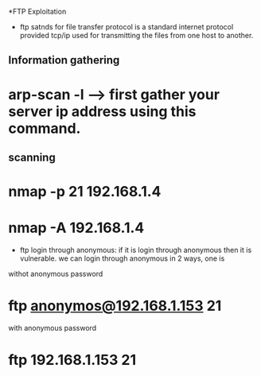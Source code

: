 *FTP Exploitation



- ftp satnds for file transfer protocol is a standard internet protocol provided tcp/ip used for transmitting the files from one host to another.



Information gathering
------------------------
# arp-scan -l   --> first gather your server ip address using this command.


scanning
--------------
# nmap -p 21 192.168.1.4

# nmap -A 192.168.1.4



- ftp login through anonymous: if it is login through anonymous then it is vulnerable.
we can login through anonymous in 2 ways, one is

withot anonymous password

# ftp anonymos@192.168.1.153 21


with anonymous password

# ftp 192.168.1.153 21


